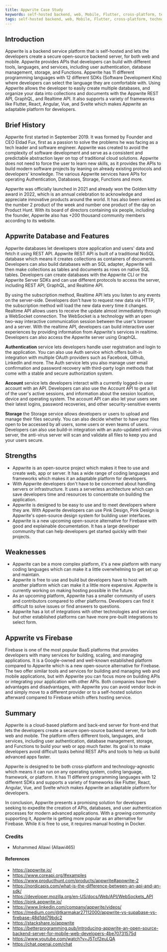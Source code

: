```yaml
---
title: Appwrite Case Study
keywords: self-hosted backend, web, Mobile, Flutter, cross-platform, technology-agnostic
tags: self-hosted backend, web, Mobile, Flutter, cross-platform, technology-agnostic
---
```


## Introduction

Appwrite is a backend service platform that is self-hosted and lets the developers create a secure open-source backend server, for both web and mobile. Appwrite provides APIs that developers can build with different tools, languages, and services, including user authentication, database management, storage, and Functions. Appwrite has 11 different programming languages with 12 different SDKs (Software Development Kits) where developers can select the language they are comfortable with. Using Appwrite allows the developer to easily create multiple databases, and organize your data into collections and documents with the Appwrite REST API, GraphQL, and Realtime API. It also supports a variety of frameworks like Flutter, React, Angular, Vue, and Svelte which makes Appwrite an adaptable platform for developers.

## Brief History

Appwrite first started in September 2019. It was formed by Founder and CEO Eldad Fux, first as a passion to solve the problems he was facing as a tech leader and software engineer. Appwrite was created to avoid the complexity of software development and serve as a consistent and predictable abstraction layer on top of traditional cloud solutions. Appwrite does not need to force the user to learn new skills, as it provides the APIs to build modern software projects by leaning on already existing protocols and developers' knowledge. The various Appwrite services have APIs for operating Authentication, Databases, Storage, Functions and more.

Appwrite was officially launched in 2021 and already won the Golden kitty award in 2022, which is an annual celebration to acknowledge and appreciate innovative products around the world. It has also been ranked as the number 2 product of the week and number one product of the day on Product Hunt. With its board of directors containing six people, including the founder, Appwrite also has +200 thousand community members according to its website.

## Appwrite Database and Features

Appwrite databases let developers store application and users' data and fetch it using REST API. Appwrite REST API is built of a traditional NoSQL database which means it creates collections as containers of documents. Developers can also build databases with an SQL adapter, Appwrite will then make collections as tables and documents as rows on native SQL tables. Developers can create databases with the Appwrite CLI or the Appwrite Server SDKs and can use different protocols to access the server, including REST API, GraphQL, and Realtime API.

By using the subscription method, Realtime API lets you listen to any events on the server-side. Developers don't have to request new data via HTTP, the subscription method will load the new data every time it changes. Realtime API allows users to receive the update almost immediately through a WebSocket connection. The WebSocket is a technology with an open two-way interactive communication session between the user's browser and a server. With the realtime API, developers can build interactive user experiences by providing information from Appwrite's services in realtime. Developers can also access the Appwrite server using GraphQL.

**Authentication** service lets developers handle user registration and login to the application. You can also use Auth service which offers built-in integration with multiple OAuth providers such as Facebook, Github, LinkedIn and more. The Auth service lets you also manage user email confirmation and password recovery with third-party login methods that come with a stable and secure authorization system.

**Account** service lets developers interact with a currently logged-in user account with an API. Developers can also use the Account API to get a list of the user's active sessions, and information about the session location, device and operating system. The account API can also let your users see their latest logins, password recoveries, and other security-sensitive events

**Storage** the Storage service allows developers or users to upload and manage their files securely. You can also decide whether to have your files open to be accessed by all users, some users or even teams of users. Developers can also use build-in integration with an auto-updated anti-virus server, the anti-virus server will scan and validate all files to keep you and your users secure.

## Strengths

- Appwrite is an open-source project which makes it free to use and create web, app or server. It has a wide range of coding languages and frameworks which makes it an adaptable platform for developers.
- With Appwrite developers don't have to be concerned about handling servers or infrastructure. It uses a serverless architecture which can save developers time and resources to concentrate on building the application.
- Appwrite is designed to be easy to use and to meet developers where they are. With Appwrite developers can use Pink Design, Pink Design is Appwrite's open-source design system for building user interfaces.
- Appwrite is a new upcoming open-source alternative for Firebase with good and explainable documentation. It has a large developer community that can help developers get started quickly with their projects.

## Weaknesses

- Appwrite can be a more complex platform, it's a new platform with many coding languages which can make it a little overwhelming to get set up and maintain.
- Appwrite is free to use and build but developers have to host with another platform which can make it a little more expensive. Appwrite is currently working on making hosting possible in the future.
- As an upcoming platform, Appwrite has a smaller community of users and contributors compared to other platforms. Developers can find it difficult to solve issues or find answers to questions.
- Appwrite has a lot of integrations with other technologies and services but other established platforms can have more pre-built integrations to select form.

## Appwrite vs Firebase

Firebase is one of the most popular BaaS platforms that provides developers with many services for building, scaling, and managing applications. It is a Google-owned and well-known established platform compared to Appwrite which is a new open-source alternative for Firebase. The two offer similar tools and services for building and managing web and mobile applications, but with Appwrite you can focus more on building APIs or integrating your application with other APIs. Both companies have their advantages and disadvantages, with Appwrite you can avoid vendor lock-in and simply move to a different provider or to a self-hosted solution afterward compared to Firebase which offers hosting service.

## Summary

Appwrite is a cloud-based platform and back-end server for front-end that lets the developers create a secure open-source backend server, for both web and mobile. The platform offers different tools, languages, and services, including user authentication, database management, storage, and Functions to build your web or app much faster. Its goal is to make developers avoid difficult tasks behind REST APIs and tools to help us build advanced apps faster.

Appwrite is designed to be both cross-platform and technology-agnostic which means it can run on any operating system, coding language, framework, or platform. It has 11 different programming languages with 12 different SDKs and supports a variety of frameworks like Flutter, React, Angular, Vue, and Svelte which makes Appwrite an adaptable platform for developers.

In conclusion, Appwrite presents a promising solution for developers seeking to expedite the creation of APIs, databases, and user authentication processes for modern advanced applications. With a growing community supporting it, Appwrite is getting more popular as an alternative for Firebase. While it is free to use, it requires manual hosting in Docker.

### Credits

- Mohammed Allawi (Allawi465)

#### References

- https://appwrite.io/
- https://www.coreapi.org/#examples
- https://www.producthunt.com/products/appwrite#appwrite-2
- https://nordicapis.com/what-is-the-difference-between-an-api-and-an-sdk/
- https://developer.mozilla.org/en-US/docs/Web/API/WebSockets_API
- https://pink.appwrite.io/
- https://www.linkedin.com/company/appwrite/videos/
- https://medium.com/@tkarmakar27112000/appwrite-vs-supabase-vs-firebase-48d1dd79bdc2
- https://stackshare.io/appwrite
- https://betterprogramming.pub/introducing-appwrite-an-open-source-backend-server-for-mobile-web-developers-4be70731575d
- https://www.youtube.com/watch?v=J5Tcf2euLQA
- https://chat.openai.com/chat
